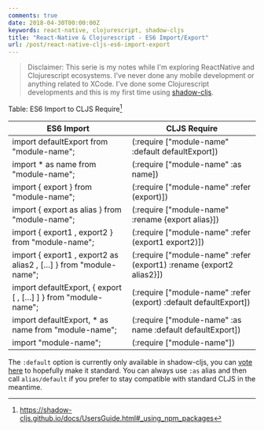 ```yaml
---
comments: true
date: 2018-04-30T00:00:00Z
keywords: react-native, clojurescript, shadow-cljs
title: "React-Native & Clojurescript - ES6 Import/Export"
url: /post/react-native-cljs-es6-import-export
---
```


> Disclaimer: This serie is my notes while I'm exploring ReactNative and Clojurescript ecosystems. I've never done any mobile development or anything related to XCode. I've done some Clojurescript developments and this is my first time using [shadow-cljs](http://shadow-cljs.org/).

Table: ES6 Import to CLJS Require[^1]

|ES6 Import| CLJS Require
|---       | ---         
|import defaultExport from "module-name";|(:require ["module-name" :default defaultExport])
|import * as name from "module-name";|(:require ["module-name" :as name])
|import { export } from "module-name";|(:require ["module-name" :refer (export)])
|import { export as alias } from "module-name";|(:require ["module-name" :rename {export alias}])
|import { export1 , export2 } from "module-name";|(:require ["module-name" :refer (export1 export2)])
|import { export1 , export2 as alias2 , […​] } from "module-name";|(:require ["module-name" :refer (export1) :rename {export2 alias2}])
|import defaultExport, { export [ , […​] ] } from "module-name";|(:require ["module-name" :refer (export) :default defaultExport])
|import defaultExport, * as name from "module-name";|(:require ["module-name" :as name :default defaultExport])
|import "module-name";|(:require ["module-name"])

The `:default` option is currently only available in shadow-cljs, you can [vote here](https://dev.clojure.org/jira/browse/CLJS-2376) to hopefully make it standard. 
You can always use `:as` alias and then call `alias/default` if you prefer to stay compatible with standard CLJS in the meantime.


[^1]: https://shadow-cljs.github.io/docs/UsersGuide.html#_using_npm_packages 

